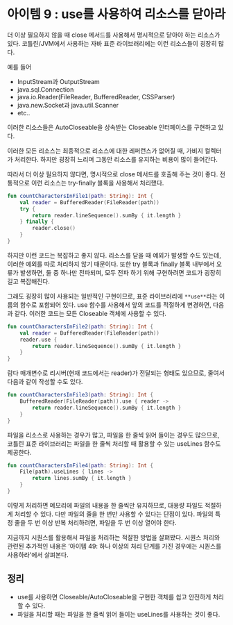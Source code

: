 # 아이템 9 : use를 사용하여 리소스를 닫아라

더 이상 필요하지 않을 때 close 메서드를 사용해서 명시적으로 닫아야 하는 리소스가 있다. 코틀린/JVM에서 사용하는 자바 표준 라이브러리에는 이런 리소스들이 굉장히 많다.

예를 들어

* InputStream과 OutputStream
* java.sql.Connection
* java.io.Reader(FileReader, BufferedReader, CSSParser)
* java.new.Socket과 java.util.Scanner
* etc..

이러한 리소스들은 AutoCloseable을 상속받는 Closeable 인터페이스를 구현하고 있다.

이러한 모든 리소스는 최종적으로 리소스에 대한 레퍼런스가 없어질 때, 가비지 컬렉터가 처리한다. 하지만 굉장히 느리며 그동안 리소스를 유지하는 비용이 많이 들어간다.

따라서 더 이상 필요하지 않다면, 명시적으로 close 메서드를 호출해 주는 것이 좋다. 전통적으로 이런 리소스는 try-finally 블록을 사용해서 처리했다.

```kotlin
fun countCharactersInFile1(path: String): Int {
    val reader = BufferedReader(FileReader(path))
    try {
        return reader.lineSequence().sumBy { it.length }
    } finally {
        reader.close()
    }
}
```

하지만 이런 코드는 복잡하고 좋지 않다. 리소스를 닫을 때 예외가 발생할 수도 있는데, 이러한 예외를 따로 처리하지 않기 때문이다. 또한 try 블록과 finally 블록 내부에서 오류가 발생하면, 둘 중 하나만 전파되며, 모두 전파 하기 위해 구현하려면 코드가 굉장히 길고 복잡해진다.

그래도 굉장히 많이 사용되는 일반적인 구현이므로, 표준 라이브러리에 `**use**`라는 이름의 함수로 포함되어 있다. use 함수를 사용해서 앞의 코드를 적절하게 변경하면, 다음과 같다. 이러한 코드는 모든 Closeable 객체에 사용할 수 있다.

```kotlin
fun countCharactersInFile2(path: String): Int {
    val reader = BufferedReader(FileReader(path))
    reader.use {
        return reader.lineSequence().sumBy { it.length }
    }
}
```

람다 매개변수로 리시버(현재 코드에서는 reader)가 전달되는 형태도 있으므로, 줄여서 다음과 같이 작성할 수도 있다.

```kotlin
fun countCharactersInFile3(path: String): Int {
    BufferedReader(FileReader(path)).use { reader ->
        return reader.lineSequence().sumBy { it.length }
    }
}
```

파일을 리소스로 사용하는 경우가 많고, 파일을 한 줄씩 읽어 들이는 경우도 많으므로, 코틀린 표준 라이브러리는 파일을 한 줄씩 처리할 때 활용할 수 있는 useLines 함수도 제공한다.

```kotlin
fun countCharactersInFile4(path: String): Int {
    File(path).useLines { lines ->
        return lines.sumBy { it.length }
    }
}
```

이렇게 처리하면 메모리에 파일의 내용을 한 줄씩만 유지하므로, 대용량 파일도 적절하게 처리할 수 있다. 다만 파일의 줄을 한 번만 사용할 수 있다는 단점이 있다. 파일의 특정 줄을 두 번 이상 반복 처리하려면, 파일을 두 번 이상 열어야 한다.

지금까지 시퀀스를 활용해서 파일을 처리하는 적잘한 방법을 살펴봤다. 시퀀스 처리와 관련된 추가적인 내용은 ‘아이템 49: 하나 이상의 처리 단계를 가진 경우에는 시퀀스를 사용하라'에서 살펴본다.

## 정리

* use를 사용하면 Closeable/AutoCloseable을 구현한 객체를 쉽고 안전하게 처리할 수 있다.
* 파일을 처리할 때는 파일을 한 줄씩 읽어 들이는 useLines를 사용하는 것이 좋다.

